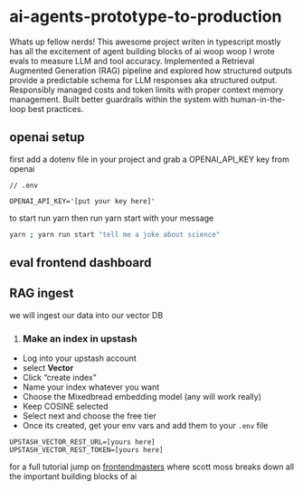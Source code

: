 # ai-agents-prototype-to-production

Whats up fellow nerds! This awesome project writen in typescript mostly has all the excitement of agent building blocks of ai woop woop I wrote evals to measure LLM and tool accuracy. Implemented a Retrieval Augmented Generation (RAG) pipeline and explored how structured outputs provide a predictable schema for LLM responses aka structured output. Responsibly managed costs and token limits with proper context memory management. Built better guardrails within the system with human-in-the-loop best practices.

## openai setup
first add a dotenv file in your project and grab a OPENAI_API_KEY key from openai

```
// .env

OPENAI_API_KEY='[put your key here]'

```

to start run yarn then run yarn start with your message 

```bash
yarn ; yarn run start "tell me a joke about science"

```

## eval frontend dashboard

## RAG ingest

we will ingest our data into our vector DB

1. ### Make an index in upstash

- Log into your upstash account
- select **Vector**
- Click “create index”
- Name your index whatever you want
- Choose the Mixedbread embedding model (any will work really)
- Keep COSINE selected
- Select next and choose the free tier
- Once its created, get your env vars and add them to your `.env` file

```
UPSTASH_VECTOR_REST_URL=[yours here]
UPSTASH_VECTOR_REST_TOKEN=[yours here]
```

for a full tutorial jump on [frontendmasters](https://frontendmasters.com/courses/production-ai/) where scott moss breaks down all the important building blocks of ai
